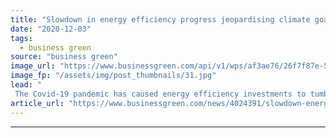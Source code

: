 ```yaml
---
title: "Slowdown in energy efficiency progress jeopardising climate goals, IEA warns"
date: "2020-12-03"
tags: 
  - business green
source: "business green"
image_url: "https://www.businessgreen.com/api/v1/wps/af3ae76/26f7f87e-5c98-4d4a-8e44-11faa2474cba/3/Energy-185x114.jpg"
image_fp: "/assets/img/post_thumbnails/31.jpg"
lead: "
 The Covid-19 pandemic has caused energy efficiency investments to tumble while increasing the energy intensity of the global economy, according to the International Energy Agency ..."
article_url: "https://www.businessgreen.com/news/4024391/slowdown-energy-efficiency-progress-jeopardising-climate-goals-iea-warns"
---
```


---
